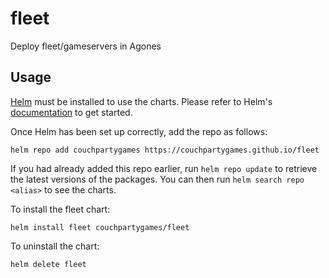 # fleet
Deploy fleet/gameservers in Agones

## Usage

[Helm](https://helm.sh) must be installed to use the charts.  Please refer to
Helm's [documentation](https://helm.sh/docs) to get started.

Once Helm has been set up correctly, add the repo as follows:

    helm repo add couchpartygames https://couchpartygames.github.io/fleet

If you had already added this repo earlier, run `helm repo update` to retrieve
the latest versions of the packages.  You can then run `helm search repo
<alias>` to see the charts.

To install the fleet chart:

    helm install fleet couchpartygames/fleet

To uninstall the chart:

    helm delete fleet
